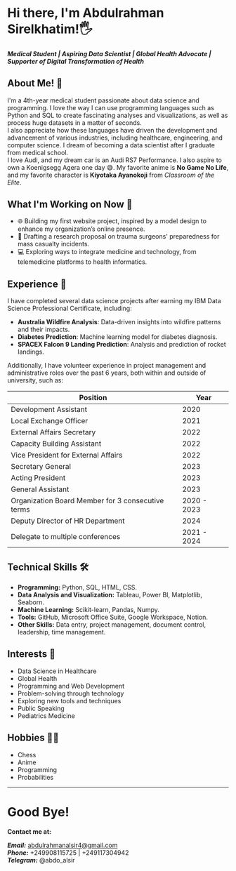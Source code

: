 # Hi there, I'm Abdulrahman Sirelkhatim!🖐

#### *Medical Student | Aspiring Data Scientist | Global Health Advocate | Supporter of Digital Transformation of Health*

## About Me! 👦

I'm a 4th-year medical student passionate about data science and programming. I love the way I can use programming languages such as Python and SQL to create fascinating analyses and visualizations, as well as process huge datasets in a matter of seconds.  
I also appreciate how these languages have driven the development and advancement of various industries, including healthcare, engineering, and computer science. I dream of becoming a data scientist after I graduate from medical school.  
I love Audi, and my dream car is an Audi RS7 Performance. I also aspire to own a Koenigsegg Agera one day 😅. My favorite anime is **No Game No Life**, and my favorite character is **Kiyotaka Ayanokoji** from *Classroom of the Elite*.

## What I'm Working on Now 🎯

- 🌐 Building my first website project, inspired by a model design to enhance my organization’s online presence.
- 📝 Drafting a research proposal on trauma surgeons' preparedness for mass casualty incidents.
- 💻 Exploring ways to integrate medicine and technology, from telemedicine platforms to health informatics.

## Experience 💼

I have completed several data science projects after earning my IBM Data Science Professional Certificate, including:

- **Australia Wildfire Analysis**: Data-driven insights into wildfire patterns and their impacts.
- **Diabetes Prediction**: Machine learning model for diabetes diagnosis.
- **SPACEX Falcon 9 Landing Prediction**: Analysis and prediction of rocket landings.

Additionally, I have volunteer experience in project management and administrative roles over the past 6 years, both within and outside of university, such as:

| Position                                          | Year        | 
|---------------------------------------------------|-------------|
| Development Assistant                             | 2020        |
| Local Exchange Officer                            | 2021        |
| External Affairs Secretary                        | 2022        |
| Capacity Building Assistant                       | 2022        |
| Vice President for External Affairs               | 2022        |
| Secretary General                                 | 2023        |
| Acting President                                  | 2023        |
| General Assistant                                 | 2023        |
| Organization Board Member for 3 consecutive terms | 2020 - 2023 |
| Deputy Director of HR Department                  | 2024        |
| Delegate to multiple conferences                  | 2021 - 2024 |

## Technical Skills 🛠

- **Programming:** Python, SQL, HTML, CSS.
- **Data Analysis and Visualization:** Tableau, Power BI, Matplotlib, Seaborn.
- **Machine Learning:** Scikit-learn, Pandas, Numpy.
- **Tools:** GitHub, Microsoft Office Suite, Google Workspace, Notion.
- **Other Skills:** Data entry, project management, document control, leadership, time management.

## Interests 🚀

- Data Science in Healthcare
- Global Health
- Programming and Web Development
- Problem-solving through technology
- Exploring new tools and techniques
- Public Speaking
- Pediatrics Medicine

## Hobbies 👨‍🔧

- Chess
- Anime
- Programming
- Probabilities

---

# Good Bye!

**Contact me at:**

***Email:*** abdulrahmanalsir4@gmail.com  
***Phone:*** +249908115725 | +249117304942  
***Telegram:*** @abdo_alsir
